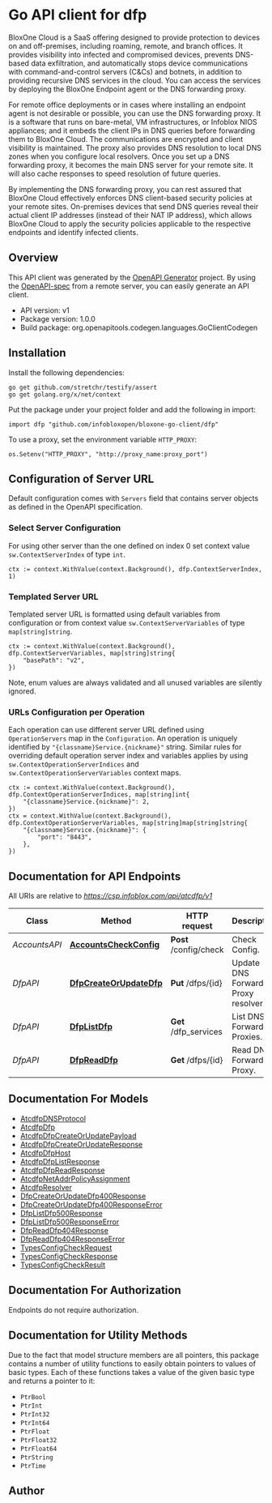 # Go API client for dfp

BloxOne Cloud is a SaaS offering designed to provide protection to devices on and off-premises, including roaming, remote, and branch offices. It provides visibility into infected and compromised devices, prevents DNS-based data exfiltration, and automatically stops device communications with command-and-control servers (C&Cs) and botnets, in addition to providing recursive DNS services in the cloud. You can access the services by deploying the BloxOne Endpoint agent or the DNS forwarding proxy.

For remote office deployments or in cases where installing an endpoint agent is not desirable or possible, you can use the DNS forwarding proxy. It is a software that runs on bare-metal, VM infrastructures, or Infoblox NIOS appliances; and it embeds the client IPs in DNS queries before forwarding them to BloxOne Cloud. The communications are encrypted and client visibility is maintained. The proxy also provides DNS resolution to local DNS zones when you configure local resolvers. Once you set up a DNS forwarding proxy, it becomes the main DNS server for your remote site. It will also cache responses to speed resolution of future queries.

By implementing the DNS forwarding proxy, you can rest assured that BloxOne Cloud effectively enforces DNS client-based security policies at your remote sites. On-premises devices that send DNS queries reveal their actual client IP addresses (instead of their NAT IP address), which allows BloxOne Cloud to apply the security policies applicable to the respective endpoints and identify infected clients.


## Overview
This API client was generated by the [OpenAPI Generator](https://openapi-generator.tech) project.  By using the [OpenAPI-spec](https://www.openapis.org/) from a remote server, you can easily generate an API client.

- API version: v1
- Package version: 1.0.0
- Build package: org.openapitools.codegen.languages.GoClientCodegen

## Installation

Install the following dependencies:

```shell
go get github.com/stretchr/testify/assert
go get golang.org/x/net/context
```

Put the package under your project folder and add the following in import:

```golang
import dfp "github.com/infobloxopen/bloxone-go-client/dfp"
```

To use a proxy, set the environment variable `HTTP_PROXY`:

```golang
os.Setenv("HTTP_PROXY", "http://proxy_name:proxy_port")
```

## Configuration of Server URL

Default configuration comes with `Servers` field that contains server objects as defined in the OpenAPI specification.

### Select Server Configuration

For using other server than the one defined on index 0 set context value `sw.ContextServerIndex` of type `int`.

```golang
ctx := context.WithValue(context.Background(), dfp.ContextServerIndex, 1)
```

### Templated Server URL

Templated server URL is formatted using default variables from configuration or from context value `sw.ContextServerVariables` of type `map[string]string`.

```golang
ctx := context.WithValue(context.Background(), dfp.ContextServerVariables, map[string]string{
	"basePath": "v2",
})
```

Note, enum values are always validated and all unused variables are silently ignored.

### URLs Configuration per Operation

Each operation can use different server URL defined using `OperationServers` map in the `Configuration`.
An operation is uniquely identified by `"{classname}Service.{nickname}"` string.
Similar rules for overriding default operation server index and variables applies by using `sw.ContextOperationServerIndices` and `sw.ContextOperationServerVariables` context maps.

```golang
ctx := context.WithValue(context.Background(), dfp.ContextOperationServerIndices, map[string]int{
	"{classname}Service.{nickname}": 2,
})
ctx = context.WithValue(context.Background(), dfp.ContextOperationServerVariables, map[string]map[string]string{
	"{classname}Service.{nickname}": {
		"port": "8443",
	},
})
```

## Documentation for API Endpoints

All URIs are relative to *https://csp.infoblox.com/api/atcdfp/v1*

Class | Method | HTTP request | Description
------------ | ------------- | ------------- | -------------
*AccountsAPI* | [**AccountsCheckConfig**](docs/AccountsAPI.md#accountscheckconfig) | **Post** /config/check | Check Config.
*DfpAPI* | [**DfpCreateOrUpdateDfp**](docs/DfpAPI.md#dfpcreateorupdatedfp) | **Put** /dfps/{id} | Update DNS Forwarding Proxy resolvers.
*DfpAPI* | [**DfpListDfp**](docs/DfpAPI.md#dfplistdfp) | **Get** /dfp_services | List DNS Forwarding Proxies.
*DfpAPI* | [**DfpReadDfp**](docs/DfpAPI.md#dfpreaddfp) | **Get** /dfps/{id} | Read DNS Forwarding Proxy.


## Documentation For Models

 - [AtcdfpDNSProtocol](docs/AtcdfpDNSProtocol.md)
 - [AtcdfpDfp](docs/AtcdfpDfp.md)
 - [AtcdfpDfpCreateOrUpdatePayload](docs/AtcdfpDfpCreateOrUpdatePayload.md)
 - [AtcdfpDfpCreateOrUpdateResponse](docs/AtcdfpDfpCreateOrUpdateResponse.md)
 - [AtcdfpDfpHost](docs/AtcdfpDfpHost.md)
 - [AtcdfpDfpListResponse](docs/AtcdfpDfpListResponse.md)
 - [AtcdfpDfpReadResponse](docs/AtcdfpDfpReadResponse.md)
 - [AtcdfpNetAddrPolicyAssignment](docs/AtcdfpNetAddrPolicyAssignment.md)
 - [AtcdfpResolver](docs/AtcdfpResolver.md)
 - [DfpCreateOrUpdateDfp400Response](docs/DfpCreateOrUpdateDfp400Response.md)
 - [DfpCreateOrUpdateDfp400ResponseError](docs/DfpCreateOrUpdateDfp400ResponseError.md)
 - [DfpListDfp500Response](docs/DfpListDfp500Response.md)
 - [DfpListDfp500ResponseError](docs/DfpListDfp500ResponseError.md)
 - [DfpReadDfp404Response](docs/DfpReadDfp404Response.md)
 - [DfpReadDfp404ResponseError](docs/DfpReadDfp404ResponseError.md)
 - [TypesConfigCheckRequest](docs/TypesConfigCheckRequest.md)
 - [TypesConfigCheckResponse](docs/TypesConfigCheckResponse.md)
 - [TypesConfigCheckResult](docs/TypesConfigCheckResult.md)


## Documentation For Authorization

Endpoints do not require authorization.


## Documentation for Utility Methods

Due to the fact that model structure members are all pointers, this package contains
a number of utility functions to easily obtain pointers to values of basic types.
Each of these functions takes a value of the given basic type and returns a pointer to it:

* `PtrBool`
* `PtrInt`
* `PtrInt32`
* `PtrInt64`
* `PtrFloat`
* `PtrFloat32`
* `PtrFloat64`
* `PtrString`
* `PtrTime`

## Author



